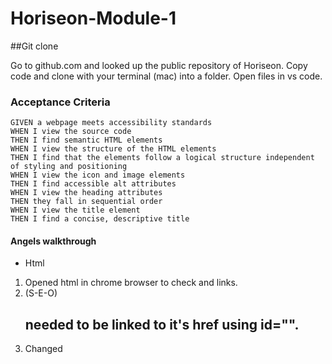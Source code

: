 # Horiseon-Module-1

##Git clone

Go to github.com and looked up the public repository of Horiseon. Copy code and
clone with your terminal (mac) into a folder. Open files in vs code.

### Acceptance Criteria

```
GIVEN a webpage meets accessibility standards
WHEN I view the source code
THEN I find semantic HTML elements
WHEN I view the structure of the HTML elements
THEN I find that the elements follow a logical structure independent of styling and positioning
WHEN I view the icon and image elements
THEN I find accessible alt attributes
WHEN I view the heading attributes
THEN they fall in sequential order
WHEN I view the title element
THEN I find a concise, descriptive title
```

#### Angels walkthrough

* Html
1. Opened html in chrome browser to check and links.
2. (S-E-O) <h2> needed to be linked to it's href using id="".
3. Changed <title> to something catchy.
4. Changed </img> to /> on <h3> Cost managment.
5. Changed <h2> made with <3 by Horseion into <h4>
6. Add id="" to href links.
7. Add id="" to other elements to shorten codes in css.
8. Add alt="" to all img for short description.
  
* Css
1. Target all <h2> & <h3> to have the same style.
2. Combine class (benefit)(style) bc they had same styles.
3. Made an id top links to make links have a pointer and opacity when hover over it.
4. Made an id for img that had the same styles.
5. Made an id for the elements that had the same max height.
  
##### Turn in

  Make a repository with a unique name and typed out a README with how I did this assignment. In your repository go to setting pages and make main. Go into terminal (mac) and open files and git status. Make git branch to -M main. Push existing repository from command line. 

